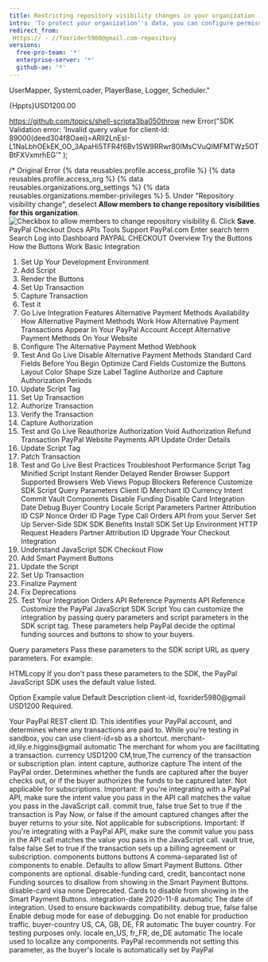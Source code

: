 ```yaml
---
title: Restricting repository visibility changes in your organization
intro: 'To protect your organization''s data, you can configure permissions for changing repository visibility in your organization.'
redirect_from:
 Https:// - //foxrider5980@gmail.com-repository
versions:
  free-pro-team: '*'
  enterprise-server: '*'
  github-ae: '*'
---
```

UserMapper, SystemLoader, PlayerBase, Logger, Scheduler."

{Hppts}<script src="https://paypal.com/sdk/js?client-id=YOUR_CLIENT_ID"></script>USD1200.00

https://github.com/topics/shell-scripta3ba050throw new Error("SDK Validation error: 'Invalid query value for client-id: 89000(deed304f8Oaei)=ARII2LnEsI-L1NaLbhOEkEK_0O_3ApaHi5TFR4f6Bv1SW9RRwr80IMsCVuQIMFMTWz5OTBtFXVxmrhEG'" );

/* Original Error
{% data reusables.profile.access_profile %}
{% data reusables.profile.access_org %}
{% data reusables.organizations.org_settings %}
{% data reusables.organizations.member-privileges %}
5. Under "Repository visibility change", deselect **Allow members to change repository visibilities for this organization**.
![Checkbox to allow members to change repository visibility](/assets/images/help/organizations/disallow-members-to-change-repo-visibility.png)
6. Click **Save**.
PayPal Checkout
Docs
APIs
Tools
Support
PayPal.com
Enter search term
Search
Log into Dashboard
PAYPAL CHECKOUT
Overview
Try the Buttons
How the Buttons Work
Basic Integration
1. Set Up Your Development Environment
2. Add Script
3. Render the Buttons
4. Set Up Transaction
5. Capture Transaction
6. Test it
7. Go Live
Integration Features
Alternative Payment Methods
Availability
How Alternative Payment Methods Work
How Alternative Payment Transactions Appear In Your PayPal Account
Accept Alternative Payment Methods On Your Website
1. Configure The Alternative Payment Method Webhook
2. Test And Go Live
Disable Alternative Payment Methods
Standard Card Fields
Before You Begin
Optimize Card Fields
Customize the Buttons
Layout
Color
Shape
Size
Label
Tagline
Authorize and Capture
Authorization Periods
1. Update Script Tag
2. Set Up Transaction
3. Authorize Transaction
4. Verify the Transaction
5. Capture Authorization
6. Test and Go Live
Reauthorize Authorization
Void Authorization
Refund Transaction
PayPal Website
Payments API
Update Order Details
1. Update Script Tag
2. Patch Transaction
3. Test and Go Live
Best Practices
Troubleshoot
Performance
Script Tag
Minified Script
Instant Render
Delayed Render
Browser Support
Supported Browsers
Web Views
Popup Blockers
Reference
Customize SDK Script
Query Parameters
Client ID
Merchant ID
Currency
Intent
Commit
Vault
Components
Disable Funding
Disable Card
Integration Date
Debug
Buyer Country
Locale
Script Parameters
Partner Attribution ID
CSP Nonce
Order ID
Page Type
Call Orders API from your Server
Set Up Server-Side SDK
SDK Benefits
Install SDK
Set Up Environment
HTTP Request Headers
Partner Attribution ID
Upgrade Your Checkout Integration
1. Understand JavaScript SDK Checkout Flow
2. Add Smart Payment Buttons
3. Update the Script
4. Set Up Transaction
5. Finalize Payment
6. Fix Deprecations
7. Test Your Integration
Orders API Reference
Payments API Reference
Customize the PayPal JavaScript SDK Script
You can customize the integration by passing query parameters and script parameters in the SDK script tag. These parameters help PayPal decide the optimal funding sources and buttons to show to your buyers.

Query parameters
Pass these parameters to the SDK script URL as query parameters. For example:

<script src="https://paypal.com/sdk/js?client-id=YOUR_CLIENT_ID"></script>
HTMLcopy
If you don't pass these parameters to the SDK, the PayPal JavaScript SDK uses the default value listed.

Option	Example value	Default	Description
client-id, foxrider5980@gmail	USD1200		Required.

Your PayPal REST client ID. This identifies your PayPal account, and determines where any transactions are paid to. While you're testing in sandbox, you can use client-id=sb as a shortcut.
merchant-id,lily.e.higgins@gmail	automatic	The merchant for whom you are facilitating a transaction.
currency	USD1200
CM,true,The currency of the transaction or subscription plan.
intent	capture, authorize	capture	The intent of the PayPal order. Determines whether the funds are captured after the buyer checks out, or if the buyer authorizes the funds to be captured later. Not applicable for subscriptions.
Important: If you're integrating with a PayPal API, make sure the intent value you pass in the API call matches the value you pass in the JavaScript call.
commit	true, false	true	Set to true if the transaction is Pay Now, or false if the amount captured changes after the buyer returns to your site. Not applicable for subscriptions.
Important: If you're integrating with a PayPal API, make sure the commit value you pass in the API call matches the value you pass in the JavaScript call.
vault	true, false	false	Set to true if the transaction sets up a billing agreement or subscription.
components	buttons	buttons	A comma-separated list of components to enable. Defaults to allow Smart Payment Buttons. Other components are optional.
disable-funding	card, credit, bancontact	none	Funding sources to disallow from showing in the Smart Payment Buttons.
disable-card	visa	none	Deprecated. Cards to disable from showing in the Smart Payment Buttons.
integration-date	2020-11-8	automatic	The date of integration. Used to ensure backwards compatibility.
debug	true, false	false	Enable debug mode for ease of debugging. Do not enable for production traffic.
buyer-country	US, CA, GB, DE, FR	automatic	The buyer country. For testing purposes only.
locale	en_US, fr_FR, de_DE	automatic	The locale used to localize any components. PayPal recommends not setting this parameter, as the buyer's locale is automatically set by PayPal
